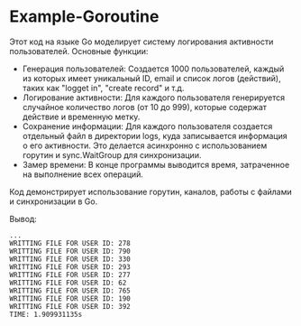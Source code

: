 # Example-Goroutine

Этот код на языке Go моделирует систему логирования активности пользователей. Основные функции:

- Генерация пользователей: Создается 1000 пользователей, каждый из которых имеет уникальный ID, email и список логов (действий), таких как "logget in", "create record" и т.д.
- Логирование активности: Для каждого пользователя генерируется случайное количество логов (от 10 до 999), которые содержат действие и временную метку.
- Сохранение информации: Для каждого пользователя создается отдельный файл в директории logs, куда записывается информация о его активности. Это делается асинхронно с использованием горутин и sync.WaitGroup для синхронизации.
- Замер времени: В конце программы выводится время, затраченное на выполнение всех операций.

Код демонстрирует использование горутин, каналов, работы с файлами и синхронизации в Go.

Вывод:
```
...
WRITTING FILE FOR USER ID: 278
WRITTING FILE FOR USER ID: 790
WRITTING FILE FOR USER ID: 330
WRITTING FILE FOR USER ID: 293
WRITTING FILE FOR USER ID: 277
WRITTING FILE FOR USER ID: 62
WRITTING FILE FOR USER ID: 765
WRITTING FILE FOR USER ID: 190
WRITTING FILE FOR USER ID: 392
TIME: 1.909931135s
```
